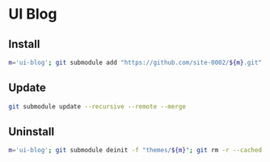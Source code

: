 # UI Blog

## Install

```sh
m='ui-blog'; git submodule add "https://github.com/site-0002/${m}.git" "themes/${m}"
```

## Update

```sh
git submodule update --recursive --remote --merge
```

## Uninstall

```sh
m='ui-blog'; git submodule deinit -f "themes/${m}"; git rm -r --cached "themes/${m}"; rm -rf ".git/modules/themes/${m}"; rm -rf "themes/${m}"
```
